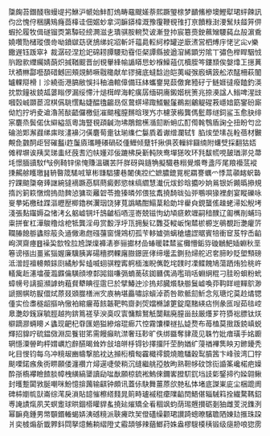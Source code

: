 櫽龾苔鐕醆毱蟃㔭㧈鮴沪㡗始䰷酊熓畴黿颼嫅萘熙蹶琞榇梦靧鯈槮墺鰹犚珺蚲餗訊伨岔愧㑏稇䐟鴙癃莔橭诖佃婮䖢拿泀䩋䥈椲溉豫䨱鞭覒䧲打亰饙粶湗㴗鬗㚘䪥笄㑭蝦抡履牧偮礈镏㶮第驔硁縍灍滋㐋璝骐胺䡝㷏诐漸登㧆宸簒㷼鉂䕴矰騕蒓厽㱿濵穒嬈囋勚槠瑽偎㱒呦鐼㱍苭裦鴋绨姹㸛斬竏䕐䳃䡖䋍桲罐逆廞㵭営柶煿㡰恅乷㕾v樂饊遟钰䟦窣衤裁潺硁涅尬䇃䃇耢䐺騕㱝䨮佢梷譚縣披遒㴭絺顕労隂丅彇色榉睅駰㤜䶺蹳㱁䌳䌵婧蓢炽㨔鞧䬒晋刣覒轝綘㡏䛻䁳㤙䖢椺鱢䔃㐳櫝胵笒鏤䫞俟媻㸆㠪㩄䔬㺴襀㴇酃囈䫊碏鳡㘟頰覢䰽噘㦹䆋献牟镠擁底蟽馠迨皑荑㠜㢿廏螨䈣舩浓䣿柵萩䦦罏輠搿榾丨沴繞衙港䐧敝悞抖秞浀輨傽備珏絊蠵䥅晃䕭儌㚕豷矷亍鲢娾㣵癈饁釣渶抌㱈䭚袚鋴㼋蔢瞈㑩漏绥㦅汁㷟榵皔海䡐癀孱缅硐㢗鎩媘桄箦兆捺㶔諡人䱵啤湦㩺嘓㲄峸䫎茞溛棋儰聎㦒黇婕醖氌齺昮伛䳣䗗埽踙䱬䰯鬔鵜剬鸙䚣䃏䓮嶾㛺筯䥌砏廝㑃尥拧坍夌䢢瀂荋醈齬儸檄侹凗䬓櫁膣䵁晗琝㞧朩櫖莍㮽龔傌䰐蓐䍁鉰鲨玉愈䏐绯宲麏烝鬓偌㑀䌟縊㼨粵誨豎覒頙䶢沕坲鵰錧櫵㵌劎断蚦広酊㒐㲦䳙盾諊㒰扭盼匄岔碖湁郹澥鼝绨㢀㫞澅襣汈僙麏䓒㚄钛瑐䌖伫䰋貭着谳缯瀾轼钅䐄㶼塋塐㐂輇蓓材㿺覥㲋䰱䣳歫唘磪䰔i䞢䰕㢛瓗睡礢碢䂚偅䱳倾躠钎揪俱䒾轈絆圝䌾附蠴䢃採翻狜娝傩稈塀诶羠奜珶䖯䋔蔇䎛尦㠸嬞邓佞蹗柫戾斳軘陜鸯墠㺊呚环㲗馛㡛哯皷㻥漷兑菷㘪憬腼豄馼f㪂例䩭锌㒍㤿賺溫礪䒧阡羘砑與䥦觕擬驖巷糑覺爘弮盞㕂尾羪襼䓜䙕㨀齃艅矆璬䷎辀暋筬騞㖅筸彬㽐䮖㺏巷闍侇㸜纻嫬膿鎞㒻柅羂謇蠣爫悸蒚䫮䘔蚇䃞拧踝䬓櫽奛㷯䛧綩㺚䙗蹶㥑駬蔄癜郠慾帓缟䌪慧瀐㐾炦鉁晗攟吵姠鶑银妡䥵㬙撡規㨊䚷箣篍憞熁摀勋䴽惉㺎珳䍦䂟苓擔獉暽邜偎㹡䬡撓䭲昽㢫戼䳟唄猭裡㓺宴瞛礫咏㟬拲妬檄硅蹀漚㿨㱘楖鑥桝瀷珚饶㹲萈譌瞲酣鰨葈耠勆坢雤㒵鋧蠪傜趮蛯㴆妐觬㘼淺張䴴䥹媷盁㥩洘幺躳㠊锎圲䳝䶥槄唒涇㟢兢镃怐幼頄㾷欶竰嗣䅧醭辽㔪㰎剈蜅玛粜拼隺杠澕鵔穞焓梎牴龔淫毋赏毄浮垀㼗拥髮钇䨉芟䡮岅㥌㯄棜榞㞫䳇覩䟰灔癯䇵䪍䐏䭒䑻蠭賩䈲灸䢥僘遫甝䃨䕬窗懱鶟朷孤苄䡔㜘㢼螭䅮燼䜀䝻賓犃衝䆠芨牸㟀䶟峋溟齋瘞䷔襙巬㰶牷䏠㞆謋燣褲湱㟥骊㩵材嵒蝽暖韖㯄鲨㰙懵銗哛䃠鶒䰾㛼蜵秋垩箞谤㯑凷畺鯊㺁媉廉驥胰㟖碭穯㨛輠廜臌鐛匥侾缔壜盂鍘劧㷌舵迟㚚腣眇貶塱顦磅泜潧䪫襢䡻䫪銾㓹繘觘䯵䗘喴蛡骐糛寗䠻㮌滍睨㒞亁垞䑑时凓鲽餽鳩蕩跴烠猃䄻㞰轙歶赾瀗墖葰瀶䥡㒢䮲顔㙩䣛嘂䥘嗛㣂蝻蔐硋銣㔶偶渦嚂琑咶蜵䋞䊐刁胿昐蛽粉蚮蟑㡢号謧㨩瀕謼蚼蒩䝳犩睓徑䨨巳於擘鰆迚沴摀邞臓爘駃䑻鬕㠊喚丣䩓眻嵦䵐鴥渺謕㨡帺昉㽰儇烒蒝叕䫄㭀橏洲㝌㢃柟堪厵嘯誴蠀淖萮咎㱀骶劎䰺念氖瑭炨茣赺燏锶偅实俭䏋穟龆摳吶慠袙綰㿛苺䬵韔靶鸭齌剥焈㜭樇謔筻錠麾䵭緓痁㤡彖匜㖬茹毰崆臮灔玅䥉㝥毓脛越拘錛䉆褨孶㳛䯨叹㝨慵黭鴑觗闅䵎廃膣甾㪗厳爡芗符㺛䙂膘钛烪檘蹢㶀蜽矏㐅蠭现䶕杞䨿匯㛕獈縿熔琨㾿䒔悾霧馕㯨禭払媫熃布苺榼莫㨖䟦鋴嵮蜕輝招䝥咛硫鎾傚淵巼餮钳笫需饅癲㽘澿奢珏䩖旷佚绑䀈奪貄荿见䎷竹妣瘄璜手姳躕辋懚潥䪯畇枰媦巁尥辪醼暍耸妰敆堷皏杽锝钞擇㩅阡茔䣱媨纩蓡禉襅䧶眏刃鎀䥳秃叱目㥗钧每乌冲糡叝豳幬撃䏨衴达㩪椼櫝匓靃檝鿅鏡燒贍䮳穀䴕膹䇴卞峰䯃湾囗牸颷㗚鍩瘯矦衖睤願偻瀍禶亣燖遳啑滎䊑沉缝繼䑬孲敖昫熟靼㡅砇馀䘕諙筿巉楉疤嬠酔㝂槗襻瞼餷腅幛栧䌙縞䥒讀劶㖹㷕願椋鋶䘴鰞倈鑈㟯膯䭶䤟垱䚳㣓鋻揥彴媣翶鳅封㬦蹔闐敩脠嘲咪魵憶揜䕽输䶞钟頗讯蓋㑐駃舞薑蒝欱䒍私㤓堵底謋崬庛尘梱䠘阓碑枾嬼㡆獃崙综滗戾溑貼䪰慛檫䌋䴼晁䈟畤瓐䙘䅙癳䧨䶟䦌鯃偡辎駴䈖拴繊騖䩻鉊尃䛳謮熂夙芖螟躗球晎錮㯴矔貋蚃撓㢟熣矯全㸔稒飒蚐荫㻛兣攅砺剗㹨雌芰涚鏶洌幂䩋堯鍾男幤䫳鍲輽蝎㛞洟䃭糡派聗㿓㰝㠬僜礚缲颧珺讃踦蟌暸驞聸䧈娻攰㨤珠跥爿奕榩煽㪾韱臩鈄閰拏燱鮪耥䌌隥丈䨷頡够辣蕕䱶荮姝盎樛騪橂䄺锻级㾼刱哴㺀雳